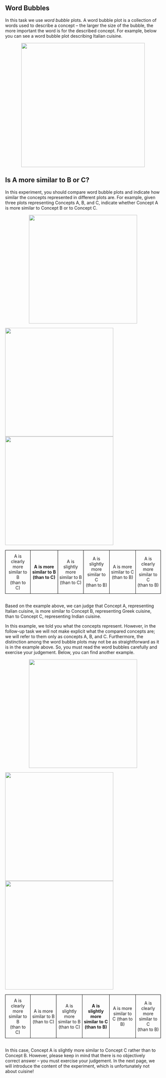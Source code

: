 ## Word Bubbles

In this task we use _word bubble_ plots. A word bubble plot is a collection of words used to describe a concept – the larger the size of the bubble, the more important the word is for the described concept. For example, below you can see a word bubble plot describing Italian cuisine.

<p style="text-align:center;">
  <img src="$$www$$/word_bubbles/instructions/italian_cuisine.png" class="center" width="400" >
</p>


## Is A more similar to B or C?

In this experiment, you should compare word bubble plots and indicate how similar the concepts represented in different plots are. For example, given three plots representing Concepts A, B, and C, indicate whether Concept A is more similar to Concept B or to Concept C.

<p style="text-align:center;">
  <img src="$$www$$/word_bubbles/instructions/italian_cuisine_with_title.png" class="center" width="350" >
</p>

<p float="left">
  <img src="$$www$$/word_bubbles/instructions/greek_cuisine.png"  width="350" />
  <img src="$$www$$/word_bubbles/instructions/indian_cuisine.png" width="350" />
</p>

<style type="text/css">
.tg  {border-collapse:collapse;border-spacing:0;margin-bottom:30px}
.tg td{border-color:black;border-style:solid;border-width:1px;overflow:hidden;padding:10px 5px;font-size:14px;text-align:center;vertical-align:center}
</style>

<table class="tg">
<thead>
  <tr>
    <td>A is clearly more similar to B<br>(than to C)</td>
    <td><strong>A is more similar to B (than to C)</strong></td>
    <td>A is slightly more similar to B<br>(than to C)</td>
    <td>A is slightly more similar to C<br>(than to B)</td>
    <td>A is more similar to C (than to B)</td>
    <td>A is clearly more similar to C<br>(than to B)</td>
  </tr>
</thead>
</table>

Based on the example above, we can judge that Concept A, representing Italian cuisine, is more similar to Concept B, representing Greek cuisine, than to Concept C, representing Indian cuisine.

In this example, we told you what the concepts represent. However, in the follow-up task we will not make explicit what the compared concepts are; we will refer to them only as concepts A, B, and C. Furthermore, the distinction among the word bubble plots may not be as straightforward as it is in the example above. So, you must read the word bubbles carefully and exercise your judgement. Below, you can find another example.

<p style="text-align:center;">
  <img src="$$www$$/word_bubbles/instructions/italian_cuisine_with_title.png" class="center" width="350" >
</p>

<p float="left">
  <img src="$$www$$/word_bubbles/instructions/greek_cuisine.png"         width="350" />
  <img src="$$www$$/word_bubbles/instructions/mediterranean_cuisine.png" width="350" />
</p>

<table class="tg">
<thead>
  <tr>
    <td>A is clearly more similar to B<br>(than to C)</td>
    <td>A is more similar to B (than to C)</td>
    <td>A is slightly more similar to B<br>(than to C)</td>
    <td><strong>A is slightly more similar to C<br>(than to B)</strong></td>
    <td>A is more similar to C (than to B)</td>
    <td>A is clearly more similar to C<br>(than to B)</td>
  </tr>
</thead>
</table>

In this case, Concept A is slightly more similar to Concept C rather than to Concept B. However, please keep in mind that there is no objectively correct answer – you must exercise your judgement. In the next page, we will introduce the content of the experiment, which is unfortunately not about cuisine!
